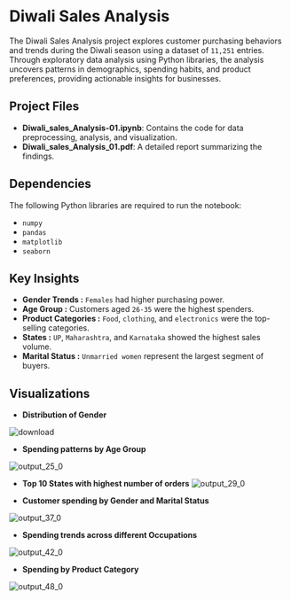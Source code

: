
# Diwali Sales Analysis

The Diwali Sales Analysis project explores customer purchasing behaviors and trends during the Diwali season using a dataset of `11,251` entries. Through exploratory data analysis using Python libraries, the analysis uncovers patterns in demographics, spending habits, and product preferences, providing actionable insights for businesses.

## Project Files

- **Diwali_sales_Analysis-01.ipynb**: Contains the code for data preprocessing, analysis, and visualization.
- **Diwali_sales_Analysis_01.pdf**: A detailed report summarizing the findings.


## Dependencies

The following Python libraries are required to run the notebook:

- `numpy`
- `pandas`
- `matplotlib`
- `seaborn`

## Key Insights

- **Gender Trends :** `Females` had higher purchasing power.
- **Age Group :** Customers aged `26-35` were the highest spenders.
- **Product Categories :** `Food`, `clothing`, and `electronics` were the top-selling categories.
- **States :** `UP`, `Maharashtra`, and `Karnataka` showed the highest sales volume.
- **Marital Status :** `Unmarried women` represent the largest segment of buyers.

## Visualizations

- **Distribution of Gender**
  
![download](https://github.com/user-attachments/assets/49b72067-d5ec-4ddc-b5a9-d82e887dfb31)

- **Spending patterns by Age Group**

![output_25_0](https://github.com/user-attachments/assets/e1f7bf17-0ede-4e81-b747-c8023af46481)

- **Top 10 States with highest number of orders** 
![output_29_0](https://github.com/user-attachments/assets/8fe582af-1eaa-41a4-b395-c80f01946ed1)

- **Customer spending by Gender and Marital Status**
  
![output_37_0](https://github.com/user-attachments/assets/8f484dd6-3a73-450c-95c9-91971d32eae4)

- **Spending trends across different Occupations**
  
![output_42_0](https://github.com/user-attachments/assets/82c5a058-521b-486d-9215-65404e0c6c0e)

- **Spending by Product Category**
  
![output_48_0](https://github.com/user-attachments/assets/613bcbd7-fbb9-4ca6-8bba-ba0adf11b474)
